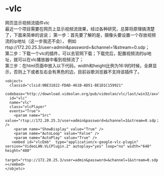 # -vlc
网页显示视频流插件vlc    
最近一个项目需要在网页上显示视频流效果，经过各种研究，总算将原理搞清楚了，下面来简单的说说；
第一步：首先要了解的是，摄像头要设置一个存放视频流的ip地址（这一步我还不会），
例如rtsp://172.20.25.3/user=admin&password=&channel=1&stream=0.sdp；   
第二步：下载一个vlc的插件，可以去官网下载；下载完后，配置视频流的ip地址，就可以在vlc播放器中看到视频流了；   
第三步：在html页面中放入以下代码，width和height比例为16:9的时候，全屏显示，否则上下或者左右会有黑色的边，目前谷歌浏览器不支持该插件了。   
```
<object>  
  classid="clsid:9BE31822-FDAD-461B-AD51-BE1D1C159921"   
  codebase="http://download.videolan.org/pub/videolan/vlc/last/win32/axvlc.cab"  
  id="vlc"  
  name="vlc"  
  class="vlcPlayer"  
  events="True">  
    <param name="Src" value="rtsp://172.20.25.3/user=admin&password=&channel=1&stream=0.sdp；" />  
    <param name="ShowDisplay" value="True" />  
    <param name="AutoLoop" value="False" />  
    <param name="AutoPlay" value="True" />  
   <embed id="vlcEmb"  type="application/x-google-vlc-plugin" version="VideoLAN.VLCPlugin.2" autoplay="yes" loop="no" width="640" height="480"  
     target="rtsp://172.20.25.3/user=admin&password=&channel=1&stream=0.sdp；" ></embed>  
</objetc>
```

 
 
